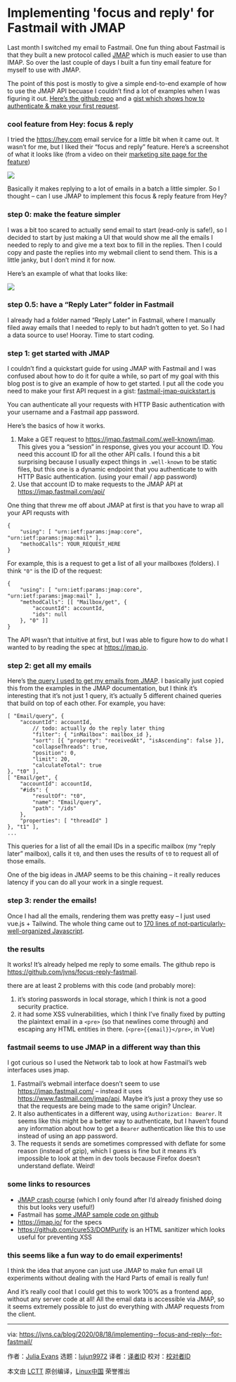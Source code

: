 [#]: collector: (lujun9972)
[#]: translator: ( )
[#]: reviewer: ( )
[#]: publisher: ( )
[#]: url: ( )
[#]: subject: (Implementing 'focus and reply' for Fastmail with JMAP)
[#]: via: (https://jvns.ca/blog/2020/08/18/implementing--focus-and-reply--for-fastmail/)
[#]: author: (Julia Evans https://jvns.ca/)

Implementing 'focus and reply' for Fastmail with JMAP
======

Last month I switched my email to Fastmail. One fun thing about Fastmail is that they built a new protocol called [JMAP][1] which is much easier to use than IMAP. So over the last couple of days I built a fun tiny email feature for myself to use with JMAP.

The point of this post is mostly to give a simple end-to-end example of how to use the JMAP API becuase I couldn’t find a lot of examples when I was figuring it out. [Here’s the github repo][2] and a [gist which shows how to authenticate &amp; make your first request][3].

### cool feature from Hey: focus &amp; reply

I tried the <https://hey.com> email service for a little bit when it came out. It wasn’t for me, but I liked their “focus and reply” feature. Here’s a screenshot of what it looks like (from a video on their [marketing site page for the feature][4])

![][5]

Basically it makes replying to a lot of emails in a batch a little simpler. So I thought – can I use JMAP to implement this focus &amp; reply feature from Hey?

### step 0: make the feature simpler

I was a bit too scared to actually send email to start (read-only is safe!), so I decided to start by just making a UI that would show me all the emails I needed to reply to and give me a text box to fill in the replies. Then I could copy and paste the replies into my webmail client to send them. This is a little janky, but I don’t mind it for now.

Here’s an example of what that looks like:

![][6]

### step 0.5: have a “Reply Later” folder in Fastmail

I already had a folder named “Reply Later” in Fastmail, where I manually filed away emails that I needed to reply to but hadn’t gotten to yet. So I had a data source to use! Hooray. Time to start coding.

### step 1: get started with JMAP

I couldn’t find a quickstart guide for using JMAP with Fastmail and I was confused about how to do it for quite a while, so part of my goal with this blog post is to give an example of how to get started. I put all the code you need to make your first API request in a gist: [fastmail-jmap-quickstart.js][3]

You can authenticate all your requests with HTTP Basic authentication with your username and a Fastmail app password.

Here’s the basics of how it works.

  1. Make a GET request to <https://jmap.fastmail.com/.well-known/jmap>. This gives you a “session” in response, gives you your account ID. You need this account ID for all the other API calls. I found this a bit surprising because I usually expect things in `.well-known` to be static files, but this one is a dynamic endpoint that you authenticate to with HTTP Basic authentication. (using your email / app password)
  2. Use that account ID to make requests to the JMAP API at <https://jmap.fastmail.com/api/>



One thing that threw me off about JMAP at first is that you have to wrap all your API requsts with

```
{
    "using": [ "urn:ietf:params:jmap:core", "urn:ietf:params:jmap:mail" ],
    "methodCalls": YOUR_REQUEST_HERE
}
```

For example, this is a request to get a list of all your mailboxes (folders). I think `"0"` is the ID of the request:

```
{
    "using": [ "urn:ietf:params:jmap:core", "urn:ietf:params:jmap:mail" ],
    "methodCalls": [[ "Mailbox/get", {
        "accountId": accountId,
        "ids": null
    }, "0" ]]
}
```

The API wasn’t that intuitive at first, but I was able to figure how to do what I wanted to by reading the spec at <https://jmap.io>.

### step 2: get all my emails

Here’s [the query I used to get my emails from JMAP][7]. I basically just copied this from the examples in the JMAP documentation, but I think it’s interesting that it’s not just 1 query, it’s actually 5 different chained queries that build on top of each other. For example, you have:

```
[ "Email/query", {
    "accountId": accountId,
        // todo: actually do the reply later thing
        "filter": { "inMailbox": mailbox_id },
        "sort": [{ "property": "receivedAt", "isAscending": false }],
        "collapseThreads": true,
        "position": 0,
        "limit": 20,
        "calculateTotal": true
}, "t0" ],
[ "Email/get", {
    "accountId": accountId,
    "#ids": {
        "resultOf": "t0",
        "name": "Email/query",
        "path": "/ids"
    },
    "properties": [ "threadId" ]
}, "t1" ],
...
```

This queries for a list of all the email IDs in a specific mailbox (my “reply later” mailbox), calls it `t0`, and then uses the results of `t0` to request all of those emails.

One of the big ideas in JMAP seems to be this chaining – it really reduces latency if you can do all your work in a single request.

### step 3: render the emails!

Once I had all the emails, rendering them was pretty easy – I just used vue.js + Tailwind. The whole thing came out to [170 lines of not-particularly-well-organized Javascript][8].

### the results

It works! It’s already helped me reply to some emails. The github repo is <https://github.com/jvns/focus-reply-fastmail>.

there are at least 2 problems with this code (and probably more):

  1. it’s storing passwords in local storage, which I think is not a good security practice.
  2. it had some XSS vulnerabilities, which I think I’ve finally fixed by putting the plaintext email in a `<pre>` (so that newlines come through) and escaping any HTML entities in there. (`<pre>{{email}}</pre>`, in Vue)



### fastmail seems to use JMAP in a different way than this

I got curious so I used the Network tab to look at how Fastmail’s web interfaces uses jmap.

  1. Fastmail’s webmail interface doesn’t seem to use <https://jmap.fastmail.com/> – instead it uses <https://www.fastmail.com/jmap/api>. Maybe it’s just a proxy they use so that the requests are being made to the same origin? Unclear.
  2. It also authenticates in a different way, using `Authorization: Bearer`. It seems like this might be a better way to authenticate, but I haven’t found any information about how to get a `Bearer` authentication like this to use instead of using an app password.
  3. The requests it sends are sometimes compressed with deflate for some reason (instead of gzip), which I guess is fine but it means it’s impossible to look at them in dev tools because Firefox doesn’t understand deflate. Weird!



### some links to resources

  * [JMAP crash course][9] (which I only found after I’d already finished doing this but looks very useful!)
  * Fastmail has [some JMAP sample code on github][10]
  * <https://jmap.io/> for the specs
  * <https://github.com/cure53/DOMPurify> is an HTML sanitizer which looks useful for preventing XSS



### this seems like a fun way to do email experiments!

I think the idea that anyone can just use JMAP to make fun email UI experiments without dealing with the Hard Parts of email is really fun!

And it’s really cool that I could get this to work 100% as a frontend app, without any server code at all! All the email data is accessible via JMAP, so it seems extremely possible to just do everything with JMAP requests from the client.

--------------------------------------------------------------------------------

via: https://jvns.ca/blog/2020/08/18/implementing--focus-and-reply--for-fastmail/

作者：[Julia Evans][a]
选题：[lujun9972][b]
译者：[译者ID](https://github.com/译者ID)
校对：[校对者ID](https://github.com/校对者ID)

本文由 [LCTT](https://github.com/LCTT/TranslateProject) 原创编译，[Linux中国](https://linux.cn/) 荣誉推出

[a]: https://jvns.ca/
[b]: https://github.com/lujun9972
[1]: https://jmap.io/
[2]: https://github.com/jvns/focus-reply-fastmail
[3]: https://gist.github.com/jvns/738eda48bff8c4dd2a5e349b8df7c7a8
[4]: https://hey.com/features/reply-mode/
[5]: https://jvns.ca/images/original-feature-screenshot.png
[6]: https://jvns.ca/images/focus-reply.png
[7]: https://github.com/jvns/focus-reply-fastmail/blob/726f9ae90a0cab746115a1f645596cd26e7dcafc/focus-and-reply.js#L38-L74
[8]: https://github.com/jvns/focus-reply-fastmail/blob/726f9ae90a0cab746115a1f645596cd26e7dcafc/focus-and-reply.js
[9]: https://jmap.topicbox.com/groups/fastmail-dev-beta/T83594f41ca76f56c/jmap-crash-course
[10]: https://github.com/fastmail/JMAP-Samples
